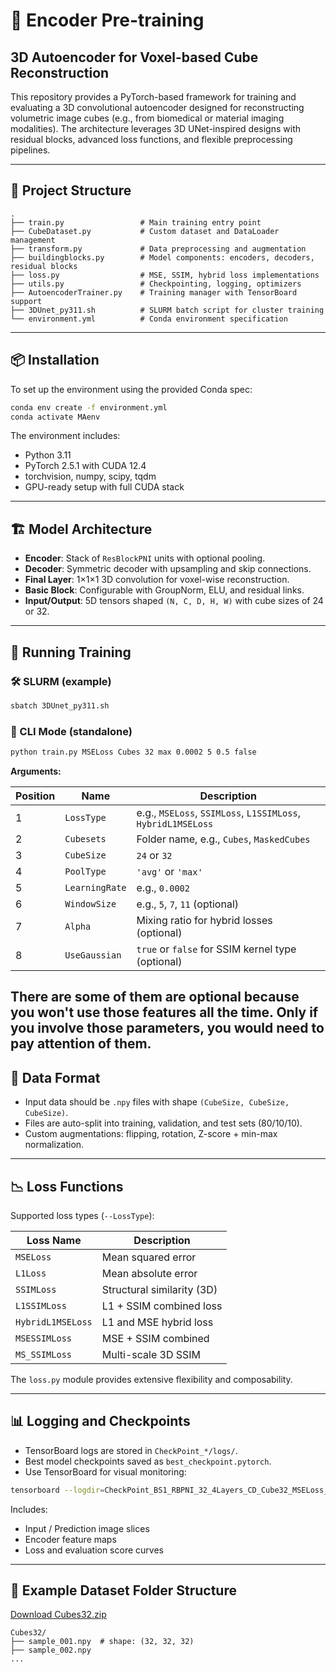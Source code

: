 # 🧠 Encoder Pre-training 
## 3D Autoencoder for Voxel-based Cube Reconstruction

This repository provides a PyTorch-based framework for training and evaluating a 3D convolutional autoencoder designed for reconstructing volumetric image cubes (e.g., from biomedical or material imaging modalities). The architecture leverages 3D UNet-inspired designs with residual blocks, advanced loss functions, and flexible preprocessing pipelines.

---

## 📁 Project Structure

```
.
├── train.py                 # Main training entry point
├── CubeDataset.py           # Custom dataset and DataLoader management
├── transform.py             # Data preprocessing and augmentation
├── buildingblocks.py        # Model components: encoders, decoders, residual blocks
├── loss.py                  # MSE, SSIM, hybrid loss implementations
├── utils.py                 # Checkpointing, logging, optimizers
├── AutoencoderTrainer.py    # Training manager with TensorBoard support
├── 3DUnet_py311.sh          # SLURM batch script for cluster training
└── environment.yml          # Conda environment specification
```

---

## 📦 Installation

To set up the environment using the provided Conda spec:

```bash
conda env create -f environment.yml
conda activate MAenv
```

The environment includes:

* Python 3.11
* PyTorch 2.5.1 with CUDA 12.4
* torchvision, numpy, scipy, tqdm
* GPU-ready setup with full CUDA stack

---

## 🏗️ Model Architecture

* **Encoder**: Stack of `ResBlockPNI` units with optional pooling.
* **Decoder**: Symmetric decoder with upsampling and skip connections.
* **Final Layer**: 1×1×1 3D convolution for voxel-wise reconstruction.
* **Basic Block**: Configurable with GroupNorm, ELU, and residual links.
* **Input/Output**: 5D tensors shaped `(N, C, D, H, W)` with cube sizes of 24 or 32.

---

## 🧪 Running Training

### 🛠️ SLURM (example)

```bash
sbatch 3DUnet_py311.sh
```

### 🧪 CLI Mode (standalone)

```bash
python train.py MSELoss Cubes 32 max 0.0002 5 0.5 false
```

**Arguments:**

| Position | Name           | Description                                                  |
| -------- | -------------- |--------------------------------------------------------------|
| 1        | `LossType`     | e.g., `MSELoss`, `SSIMLoss`, `L1SSIMLoss`, `HybridL1MSELoss` |
| 2        | `Cubesets`     | Folder name, e.g., `Cubes`, `MaskedCubes`                    |
| 3        | `CubeSize`     | `24` or `32`                                                 |
| 4        | `PoolType`     | `'avg'` or `'max'`                                           |
| 5        | `LearningRate` | e.g., `0.0002`                                               |
| 6        | `WindowSize`   | e.g., `5`, `7`, `11` (optional)                                         |
| 7        | `Alpha`        | Mixing ratio for hybrid losses (optional)                    |
| 8        | `UseGaussian`  | `true` or `false` for SSIM kernel type (optional)                       |

There are some of them are optional because you won't use those features all the time.
Only if you involve those parameters, you would need to pay attention of them.
---

## 🧠 Data Format

* Input data should be `.npy` files with shape `(CubeSize, CubeSize, CubeSize)`.
* Files are auto-split into training, validation, and test sets (80/10/10).
* Custom augmentations: flipping, rotation, Z-score + min-max normalization.

---

## 📉 Loss Functions

Supported loss types (`--LossType`):

| Loss Name         | Description                |
| ----------------- | -------------------------- |
| `MSELoss`         | Mean squared error         |
| `L1Loss`          | Mean absolute error        |
| `SSIMLoss`        | Structural similarity (3D) |
| `L1SSIMLoss`      | L1 + SSIM combined loss    |
| `HybridL1MSELoss` | L1 and MSE hybrid loss     |
| `MSESSIMLoss`     | MSE + SSIM combined        |
| `MS_SSIMLoss`     | Multi-scale 3D SSIM        |

The `loss.py` module provides extensive flexibility and composability.

---

## 📊 Logging and Checkpoints

* TensorBoard logs are stored in `CheckPoint_*/logs/`.
* Best model checkpoints saved as `best_checkpoint.pytorch`.
* Use TensorBoard for visual monitoring:

```bash
tensorboard --logdir=CheckPoint_BS1_RBPNI_32_4Layers_CD_Cube32_MSELoss_LR2e-4/logs
```

Includes:

* Input / Prediction image slices
* Encoder feature maps
* Loss and evaluation score curves

---

## 🧪 Example Dataset Folder Structure

[Download Cubes32.zip]()
```
Cubes32/
├── sample_001.npy  # shape: (32, 32, 32)
├── sample_002.npy
...
```